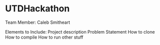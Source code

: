 # UTDHackathon
Team Member: Caleb Smitheart

Elements to Include:
Project description
Problem Statement
How to clone
How to compile
How to run
other stuff